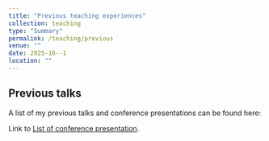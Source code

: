 ```yaml
---
title: "Previous teaching experiences"
collection: teaching
type: "Summary"
permalink: /teaching/previous
venue: ""
date: 2025-16--1
location: ""
---
```



## Previous talks

A list of my previous talks and conference presentations can be found here:

<div class="wordwrap">Link to <a href="https://stephandoc.github.io/files/loc.pdf">List of conference presentation</a>. </div>

